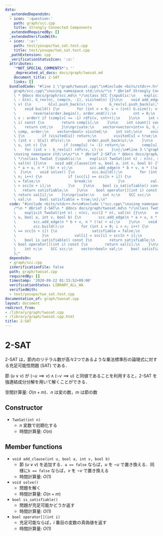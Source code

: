 ```yaml
---
data:
  _extendedDependsOn:
  - icon: ':question:'
    path: graph/scc.cpp
    title: Strongly Connected Components
  _extendedRequiredBy: []
  _extendedVerifiedWith:
  - icon: ':x:'
    path: test/yosupo/two_sat.test.cpp
    title: test/yosupo/two_sat.test.cpp
  _pathExtension: cpp
  _verificationStatusIcon: ':x:'
  attributes:
    '*NOT_SPECIAL_COMMENTS*': ''
    _deprecated_at_docs: docs/graph/twosat.md
    document_title: 2-SAT
    links: []
  bundledCode: "#line 1 \"graph/twosat.cpp\"\n#include <bits/stdc++.h>\n#line 2 \"\
    graph/scc.cpp\"\nusing namespace std;\n\n/*\n * @brief Strongly Connected Components\n\
    \ * @docs docs/graph/scc.md\n */\nclass SCC {\npublic:\n    explicit SCC(int n)\
    \ : G(n), G_rev(n), comp(n, -1), visited(n) {}\n\n    void add_edge(int u, int\
    \ v) {\n        G[u].push_back(v);\n        G_rev[v].push_back(u);\n    }\n\n\
    \    void build() {\n        for (int v = 0; v < (int) G.size(); v++) dfs(v);\n\
    \        reverse(order.begin(), order.end());\n        cnt = 0;\n        for (int\
    \ v : order) if (comp[v] == -1) rdfs(v, cnt++);\n    }\n\n    int operator[](int\
    \ i) const {\n        return comp[i];\n    }\n\n    int count() const {\n    \
    \    return cnt;\n    }\n\nprivate:\n    vector<vector<int>> G, G_rev;\n    vector<int>\
    \ comp, order;\n    vector<bool> visited;\n    int cnt;\n\n    void dfs(int u)\
    \ {\n        if (visited[u]) return;\n        visited[u] = true;\n        for\
    \ (int v : G[u]) dfs(v);\n        order.push_back(u);\n    }\n\n    void rdfs(int\
    \ u, int c) {\n        if (comp[u] != -1) return;\n        comp[u] = c;\n    \
    \    for (int v : G_rev[u]) rdfs(v, c);\n    }\n};\n#line 3 \"graph/twosat.cpp\"\
    \nusing namespace std;\n\n/*\n * @brief 2-SAT\n * @docs docs/graph/twosat.md\n\
    \ */\nclass TwoSat {\npublic:\n    explicit TwoSat(int n) : n(n), scc(2 * n),\
    \ val(n) {}\n\n    void add_clause(int u, bool a, int v, bool b) {\n        scc.add_edge(n\
    \ * a + u, n * (!b) + v);\n        scc.add_edge(n * b + v, n * (!a) + u);\n  \
    \  }\n\n    void solve() {\n        scc.build();\n        for (int i = 0; i <\
    \ n; i++) {\n            if (scc[i] == scc[n + i]) {\n                satisfiable\
    \ = false;\n                break;\n            }\n            val[i] = scc[i]\
    \ > scc[n + i];\n        }\n    }\n\n    bool is_satisfiable() const {\n     \
    \   return satisfiable;\n    }\n\n    bool operator[](int i) const {\n       \
    \ return val[i];\n    }\n\nprivate:\n    int n;\n    SCC scc;\n    vector<bool>\
    \ val;\n    bool satisfiable = true;\n};\n"
  code: "#include <bits/stdc++.h>\n#include \"scc.cpp\"\nusing namespace std;\n\n\
    /*\n * @brief 2-SAT\n * @docs docs/graph/twosat.md\n */\nclass TwoSat {\npublic:\n\
    \    explicit TwoSat(int n) : n(n), scc(2 * n), val(n) {}\n\n    void add_clause(int\
    \ u, bool a, int v, bool b) {\n        scc.add_edge(n * a + u, n * (!b) + v);\n\
    \        scc.add_edge(n * b + v, n * (!a) + u);\n    }\n\n    void solve() {\n\
    \        scc.build();\n        for (int i = 0; i < n; i++) {\n            if (scc[i]\
    \ == scc[n + i]) {\n                satisfiable = false;\n                break;\n\
    \            }\n            val[i] = scc[i] > scc[n + i];\n        }\n    }\n\n\
    \    bool is_satisfiable() const {\n        return satisfiable;\n    }\n\n   \
    \ bool operator[](int i) const {\n        return val[i];\n    }\n\nprivate:\n\
    \    int n;\n    SCC scc;\n    vector<bool> val;\n    bool satisfiable = true;\n\
    };"
  dependsOn:
  - graph/scc.cpp
  isVerificationFile: false
  path: graph/twosat.cpp
  requiredBy: []
  timestamp: '2020-09-22 01:15:52+09:00'
  verificationStatus: LIBRARY_ALL_WA
  verifiedWith:
  - test/yosupo/two_sat.test.cpp
documentation_of: graph/twosat.cpp
layout: document
redirect_from:
- /library/graph/twosat.cpp
- /library/graph/twosat.cpp.html
title: 2-SAT
---
```

# 2-SAT

2-SAT は，節内のリテラル数が高々2つであるような乗法標準形の論理式に対する充足可能性問題 (SAT) である．

節 $(u \lor v)$ が $(\lnot u \implies v) \land (\lnot v \implies u)$ と同値であることを利用すると，2-SAT を強連結成分分解を用いて解くことができる．

空間計算量: $O(n + m)$．$n$ は変の数，$m$ は節の数

## Constructor

- `TwoSat(int n)`
    - $n$ 変数で初期化する
    - 時間計算量: $O(n)$

## Member functions

- `void add_clause(int u, bool a, int v, bool b)`
    - 節 $(u \lor v)$ を追加する．`a == false` ならば，$u$ を $\lnot u$ で置き換える．同様に`b == false` ならば，$v$ を $\lnot v$ で置き換える
    - 時間計算量: $O(1)$
- `void solve()`
    - 問題を解く
    - 時間計算量: $O(n + m)$
- `bool is_satisfiable()`
    - 問題が充足可能かどうか返す
    - 時間計算量: $O(1)$
- `bool operator[](int i)`
    - 充足可能ならば，$i$ 番目の変数の真偽値を返す
    - 時間計算量: $O(1)$
